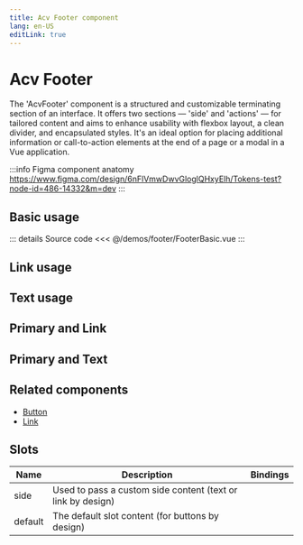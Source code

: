 ```yaml
---
title: Acv Footer component
lang: en-US
editLink: true
---
```


# Acv Footer

The 'AcvFooter' component is a structured and customizable terminating section of an interface.
It offers two sections —
'side' and 'actions' — for tailored content and aims to enhance usability with flexbox layout,
a clean divider, and encapsulated styles.
It's an ideal option
for placing additional information or call-to-action elements at the end of a page or a modal in a Vue application.

:::info Figma component anatomy
https://www.figma.com/design/6nFlVmwDwvGloglQHxyElh/Tokens-test?node-id=486-14332&m=dev
:::

## Basic usage

<FooterBasic />

::: details Source code
<<< @/demos/footer/FooterBasic.vue
:::

## Link usage

<FooterLink />

## Text usage

<FooterText />

## Primary and Link

<FooterPrimaryLink />

## Primary and Text

<FooterPrimaryText />

## Related components

- [Button](/components/button/button.doc)
- [Link](/components/link/link.doc)

## Slots

| Name    | Description                                                 | Bindings |
| ------- | ----------------------------------------------------------- | -------- |
| side    | Used to pass a custom side content (text or link by design) |          |
| default | The default slot content (for buttons by design)            |          |
